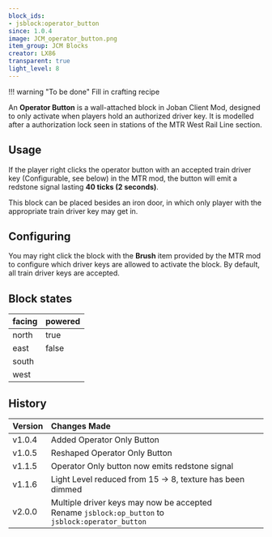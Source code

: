 ```yaml
---
block_ids:
- jsblock:operator_button
since: 1.0.4
image: JCM_operator_button.png
item_group: JCM Blocks
creator: LX86
transparent: true
light_level: 8
---
```


!!! warning "To be done"
    Fill in crafting recipe

An **Operator Button** is a wall-attached block in Joban Client Mod, designed to only activate when players hold an authorized driver key. It is modelled after a authorization lock seen in stations of the MTR West Rail Line section.

## Usage
If the player right clicks the operator button with an accepted train driver key (Configurable, see below) in the MTR mod, the button will emit a redstone signal lasting **40 ticks (2 seconds)**.

This block can be placed besides an iron door, in which only player with the appropriate train driver key may get in.

## Configuring
You may right click the block with the **Brush** item provided by the MTR mod to configure which driver keys are allowed to activate the block. By default, all train driver keys are accepted.

## Block states
| facing | powered |
|:-------|:--------|
| north  | true    |
| east   | false   |
| south  |         |
| west   |         |

## History
| Version | Changes Made                                              |
|:--------|:----------------------------------------------------------|
| v1.0.4  | Added Operator Only Button                                |
| v1.0.5  | Reshaped Operator Only Button                             |
| v1.1.5  | Operator Only button now emits redstone signal            |
| v1.1.6  | Light Level reduced from 15 -> 8, texture has been dimmed |
| v2.0.0  | Multiple driver keys may now be accepted<br>Rename `jsblock:op_button` to `jsblock:operator_button` |